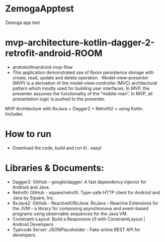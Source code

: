 # ZemogaApptest
Zemoga app test

# mvp-architecture-kotlin-dagger-2-retrofit-android-ROOM

- androkotlinandroid-mvp-flow
- This application demonstrated use of Room persistence storage with create, read, update and delete operation.
-Model–view–presenter (MVP) is a derivation of the model–view–controller (MVC) architectural pattern which mostly used for building user interfaces. In MVP, the presenter assumes the functionality of the “middle-man”. In MVP, all presentation logic is pushed to the presenter.

MVP Architecture with RxJava + Dagger2 + Retrofit2 +  using Kotlin. Includes

# How to run
- Download the code, build and run it!.. easy!

# Libraries & Documents:
- Dagger2: GitHub - google/dagger: A fast dependency injector for Android and Java.
- Retrofit: GitHub - square/retrofit: Type-safe HTTP client for Android and Java by Square, Inc.
- RxJava2: GitHub - ReactiveX/RxJava: RxJava – Reactive Extensions for the JVM – a library for composing asynchronous and event-based programs using observable sequences for the Java VM.
- Constraint-Layout: Build a Responsive UI with ConstraintLayout | Android Developers
- Typicode Server: JSONPlaceholder - Fake online REST API for developers
